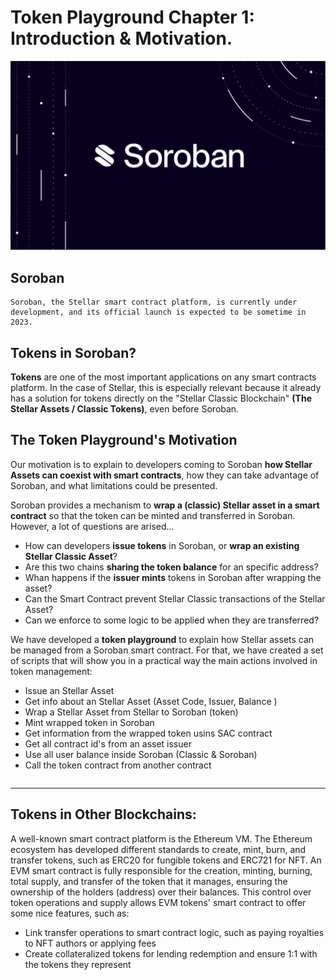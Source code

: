 # Token Playground Chapter 1: Introduction & Motivation.

![Soroban Image](./img/soroban.png "Soroban Logo")

## Soroban

    Soroban, the Stellar smart contract platform, is currently under development, and its official launch is expected to be sometime in 2023.

## Tokens in Soroban?

**Tokens** are one of the most important applications on any smart contracts platform. In the case of Stellar, this is especially relevant because it already has a solution for tokens directly on the "Stellar Classic Blockchain" **(The Stellar Assets / Classic Tokens)**, even before Soroban.

## The Token Playground's Motivation

Our motivation is to explain to developers coming to Soroban **how Stellar Assets can coexist with smart contracts**, how they can take advantage of Soroban, and what limitations could be presented.

Soroban provides a mechanism to **wrap a (classic) Stellar asset in a smart contract** so that the token can be minted and transferred in Soroban. However, a lot of questions are arised...

- How can developers **issue tokens** in Soroban, or **wrap an existing Stellar Classic Asset**?
- Are this two chains **sharing the token balance** for an specific address?
- Whan happens if the **issuer mints** tokens in Soroban after wrapping the asset?
- Can the Smart Contract prevent Stellar Classic transactions of the Stellar Asset?
- Can we enforce to some logic to be applied when they are transferred?

We have developed a **token playground** to explain how Stellar assets can be managed from a Soroban smart contract. For that, we have created a set of scripts that will show you in a practical way the main actions involved in token management:

- Issue an Stellar Asset
- Get info about an Stellar Asset (Asset Code, Issuer, Balance ) 
- Wrap a Stellar Asset from Stellar to Soroban (token)
- Mint wrapped token in Soroban 
- Get information from the wrapped token usins SAC contract 
- Get all contract id's from an asset issuer
- Use all user balance inside Soroban (Classic & Soroban)
- Call the token contract from another contract










```
```

___

## Tokens in Other Blockchains:

A well-known smart contract platform is the Ethereum VM. The Ethereum ecosystem has developed different standards to create, mint, burn, and transfer tokens, such as ERC20 for fungible tokens and ERC721 for NFT. An EVM smart contract is fully responsible for the creation, minting, burning, total supply, and transfer of the token that it manages, ensuring the ownership of the holders (address) over their balances. This control over token operations and supply allows EVM tokens' smart contract to offer some nice features, such as:

- Link transfer operations to smart contract logic, such as paying royalties to NFT authors or applying fees
- Create collateralized tokens for lending redemption and ensure 1:1 with the tokens they represent